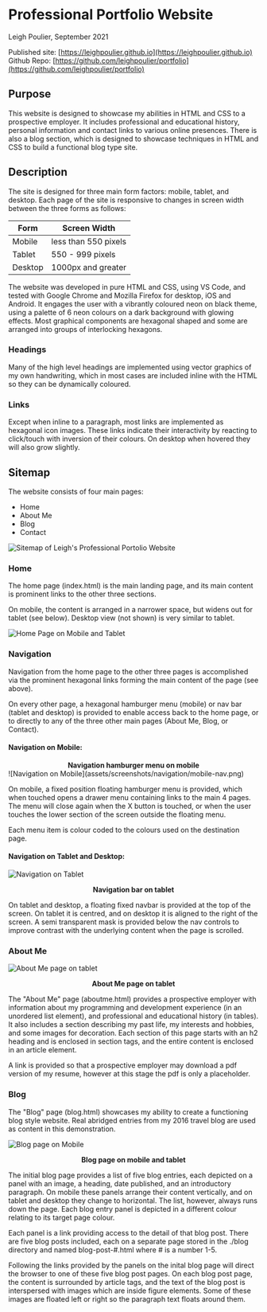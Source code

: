 # Professional Portfolio Website

Leigh Poulier, September 2021

Published site: [https://leighpoulier.github.io](https://leighpoulier.github.io)  
Github Repo: [https://github.com/leighpoulier/portfolio](https://github.com/leighpoulier/portfolio)

## Purpose

This website is designed to showcase my abilities in HTML and CSS to a prospective employer.  It includes professional and educational history, personal information and contact links to various online presences.  There is also a blog section, which is designed to showcase techniques in HTML and CSS to build a functional blog type site.


## Description

The site is designed for three main form factors: mobile, tablet, and desktop.  Each page of the site is responsive to changes in screen width between the three forms as follows:

Form | Screen Width
-|-
Mobile|less than 550 pixels
Tablet|550 - 999 pixels
Desktop|1000px and greater

The website was developed in pure HTML and CSS, using VS Code, and tested with Google Chrome and Mozilla Firefox for desktop, iOS and Android.  It engages the user with a vibrantly coloured neon on black theme, using a palette of 6 neon colours on a dark background with glowing effects.  Most graphical components are hexagonal shaped and some are arranged into groups of interlocking hexagons.

### Headings

Many of the high level headings are implemented using vector graphics of my own handwriting, which in most cases are included inline with the HTML so they can be dynamically coloured.

### Links

Except when inline to a paragraph, most links are implemented as hexagonal icon images.  These links indicate their interactivity by reacting to click/touch with inversion of their colours.  On desktop when hovered they will also grow slightly.

## Sitemap

The website consists of four main pages:

- Home
- About Me
- Blog 
- Contact

![Sitemap of Leigh's Professional Portolio Website](assets/sitemap/sitemapv3.png)

### Home

The home page (index.html) is the main landing page, and its main content is prominent links to the other three sections.

On mobile, the content is arranged in a narrower space, but widens out for tablet (see below). Desktop view (not shown) is very similar to tablet.

![Home Page on Mobile and Tablet](assets/screenshots/home/home-mobile-tablet.png)
### Navigation

Navigation from the home page to the other three pages is accomplished via the prominent hexagonal links forming the main content of the page (see above).

On every other page, a hexagonal hamburger menu (mobile) or nav bar (tablet and desktop) is provided to enable access back to the home page, or to directly to any of the three other main pages (About Me, Blog, or Contact).

#### Navigation on Mobile:
<figcaption align="center"><b>Navigation hamburger menu on mobile</b></figcaption>
![Navigation on Mobile](assets/screenshots/navigation/mobile-nav.png)

On mobile, a fixed position floating hamburger menu is provided, which when touched opens a drawer menu containing links to the main 4 pages.  The menu will close again when the X button is touched, or when the user touches the lower section of the screen outside the floating menu.

Each menu item is colour coded to the colours used on the destination page.

#### Navigation on Tablet and Desktop:

![Navigation on Tablet](assets/screenshots/navigation/tablet-nav.png)
<figcaption align="center"><b>Navigation bar on tablet</b></figcaption>

On tablet and desktop, a floating fixed navbar is provided at the top of the screen.  On tablet it is centred, and on desktop it is aligned to the right of the screen.  A semi transparent mask is provided below the nav controls to improve contrast with the underlying content when the page is scrolled.

### About Me

![About Me page on tablet](assets/screenshots/aboutme/aboutme.png)
<figcaption align="center"><b>About Me page on tablet</b></figcaption>

The "About Me" page (aboutme.html) provides a prospective employer with information about my programming and development experience (in an unordered list element), and professional and educational history (in tables). It also includes a section describing my past life, my interests and hobbies, and some images for decoration.  Each section of this page starts with an h2 heading and is enclosed in section tags, and the entire content is enclosed in an article element.

A link is provided so that a prospective employer may download a pdf version of my resume, however at this stage the pdf is only a placeholder.

### Blog

The "Blog" page (blog.html) showcases my ability to create a functioning blog style website.  Real abridged entries from my 2016 travel blog are used as content in this demonstration.

![Blog page on Mobile](assets/screenshots/blog/blog-mobile-tablet.png)
<figcaption align="center"><b>Blog page on mobile and tablet</b></figcaption>

The initial blog page provides a list of five blog entries, each depicted on a panel with an image, a heading, date published, and an introductory paragraph. On mobile these panels arrange their content vertically, and on tablet and desktop they change to horizontal.  The list, however, always runs down the page.  Each blog entry panel is depicted in a different colour relating to its target page colour.

Each panel is a link providing access to the detail of that blog post.  There are five blog posts included, each on a separate page stored in the ./blog directory and named blog-post-#.html where # is a number 1-5.

Following the links provided by the panels on the inital blog page will direct the browser to one of these five blog post pages.  On each blog post page, the content is surrounded by article tags, and the text of the blog post is interspersed with images which are inside figure elements.  Some of these images are floated left or right so the paragraph text floats around them.
